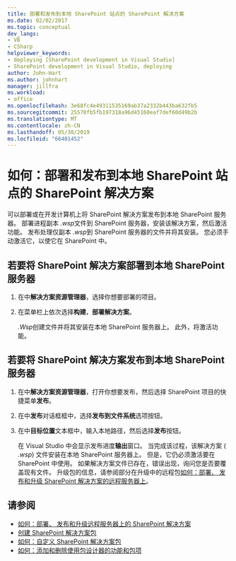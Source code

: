 ```yaml
---
title: 部署和发布到本地 SharePoint 站点的 SharePoint 解决方案
ms.date: 02/02/2017
ms.topic: conceptual
dev_langs:
- VB
- CSharp
helpviewer_keywords:
- deploying [SharePoint development in Visual Studio]
- SharePoint development in Visual Studio, deploying
author: John-Hart
ms.author: johnhart
manager: jillfra
ms.workload:
- office
ms.openlocfilehash: 3e68fc4e49311535169ab37a2332b443ba632fb5
ms.sourcegitcommit: 25570fb5fb197318a96d45160eaf7def60d49b2b
ms.translationtype: MT
ms.contentlocale: zh-CN
ms.lasthandoff: 05/30/2019
ms.locfileid: "66401452"
---
```

# <a name="how-to-deploy-and-publish-a-sharepoint-solution-to-a-local-sharepoint-site"></a>如何：部署和发布到本地 SharePoint 站点的 SharePoint 解决方案
  可以部署或在开发计算机上将 SharePoint 解决方案发布到本地 SharePoint 服务器。 部署进程副本 *.wsp*文件到 SharePoint 服务器，安装该解决方案，然后激活功能。 发布处理仅副本 *.wsp*到 SharePoint 服务器的文件并将其安装。 您必须手动激活它，以使它在 SharePoint 中。

## <a name="to-deploy-a-sharepoint-solution-to-the-local-sharepoint-server"></a>若要将 SharePoint 解决方案部署到本地 SharePoint 服务器

1. 在中**解决方案资源管理器**，选择你想要部署的项目。

2. 在菜单栏上依次选择**构建**，**部署解决方案**。

     *.Wsp*创建文件并将其安装在本地 SharePoint 服务器上。 此外，将激活功能。

## <a name="to-publish-a-sharepoint-solution-to-a-local-sharepoint-server"></a>若要将 SharePoint 解决方案发布到本地 SharePoint 服务器

1. 在中**解决方案资源管理器**，打开你想要发布，然后选择 SharePoint 项目的快捷菜单**发布**。

2. 在中**发布**对话框框中，选择**发布到文件系统**选项按钮。

3. 在中**目标位置**文本框中，输入本地路径，然后选择**发布**按钮。

     在 Visual Studio 中会显示发布进度**输出**窗口。 当完成该过程，该解决方案 ( *.wsp*) 文件安装在本地 SharePoint 服务器上。 但是，它仍必须激活要在 SharePoint 中使用。 如果解决方案文件已存在，错误出现，询问您是否要覆盖现有文件。 升级包的信息，请参阅部分在升级中的远程包[如何：部署、 发布和升级 SharePoint 解决方案的远程服务器上](../sharepoint/how-to-deploy-publish-and-upgrade-sharepoint-solutions-on-a-remote-server.md)。

## <a name="see-also"></a>请参阅
- [如何：部署、 发布和升级远程服务器上的 SharePoint 解决方案](../sharepoint/how-to-deploy-publish-and-upgrade-sharepoint-solutions-on-a-remote-server.md)
- [创建 SharePoint 解决方案包](../sharepoint/creating-sharepoint-solution-packages.md)
- [如何：自定义 SharePoint 解决方案包](../sharepoint/how-to-customize-a-sharepoint-solution-package.md)
- [如何：添加和删除使用包设计器的功能和包项](../sharepoint/how-to-add-and-remove-features-and-items-to-a-package-by-using-the-package-designer.md)
